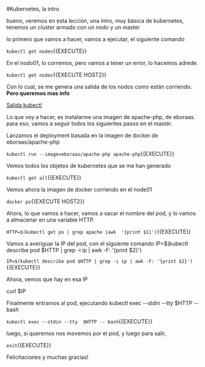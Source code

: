 #Kubernetes, la intro

bueno, veremos en esta lección, una intro, muy básica de kubernetes, tenemos un cluster armado con un nodo y un master

lo primero que vamos a hacer, vamos a ejecutar, el siguiente comando

`kubectl get nodes`{{EXECUTE}}

En el nodo01, lo corremos, pero vamos a tener un error, lo hacemos adrede.

`kubectl get nodes`{{EXECUTE HOST2}}


Con lo cual, se me genera una salida de los nodos como están corriendo. **Pero queremos mas info**

[Salida kubectl](https://github.com/mguazzardo/katacoda-scenarios/blob/master/kubernetes-basico/kubectl.PNG)

Lo que voy a hacer, es instalarme una imagen de apache-php, de eboraas. para eso, vamos a seguir todos los siguientes pasos en el master.

Lanzamos el deployment basada en la imagen de docker de eboraas/apache-php

`kubectl run --image=eboraas/apache-php apache-php`{{EXECUTE}}

Vemos todos los objetos de kubernetes que se me han generado

`kubectl get all`{{EXECUTE}}

Vemos ahora la imagen de docker corriendo en el node01

`docker ps`{{EXECUTE HOST2}}

Ahora, lo que vamos a hacer, vamos a sacar el nombre del pod, y lo vamos a almacenar en una variable HTTP.

`HTTP=$(kubectl get po | grep apache |awk  '{print $1}')`{{EXECUTE}}

Vamos a averiguar la IP del pod, con el siguiente comando IP=$(kubectl describe pod $HTTP | grep -i ip | awk -F: '{print $2}')

`IP=$(kubectl describe pod $HTTP | grep -i ip | awk -F: '{print $2}')`{{EXECUTE}}

Ahora, vemos que hay en esa IP

curl $IP

Finalmente entramos al pod, ejecutando kubectl exec --stdin --tty  $HTTP -- bash

`kubectl exec --stdin --tty  $HTTP -- bash`{{EXECUTE}}

luego, si queremos nos movemos por el pod, y luego para salir, 

`exit`{{EXECUTE}}

Felicitaciones y muchas gracias!


